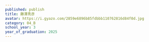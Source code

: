 ```yaml
---
published: publish
title: 藤澤秀彦
avatar: https://i.gyazo.com/2859e6896b85fdbbb110762816d84f0d.jpg
category: 04_B
school_year: 3
year_of_graduation: 2025
---
```

<!--StartFragment-->



<!--EndFragment-->